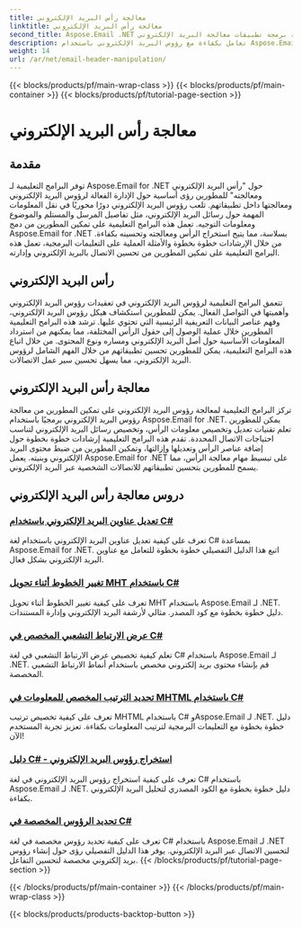 ```yaml
---
title: معالجة رأس البريد الإلكتروني
linktitle: معالجة رأس البريد الإلكتروني
second_title: Aspose.Email .NET واجهة برمجة تطبيقات معالجة البريد الإلكتروني
description: تعامل بكفاءة مع رؤوس البريد الإلكتروني باستخدام Aspose.Email لبرامج .NET التعليمية. تعلم كيفية استخراج الرؤوس وتعديلها وتخصيصها لتعزيز الاتصال.
weight: 14
url: /ar/net/email-header-manipulation/
---
```


{{< blocks/products/pf/main-wrap-class >}}
{{< blocks/products/pf/main-container >}}
{{< blocks/products/pf/tutorial-page-section >}}

# معالجة رأس البريد الإلكتروني


## مقدمة

توفر البرامج التعليمية لـ Aspose.Email for .NET حول "رأس البريد الإلكتروني ومعالجته" للمطورين رؤى أساسية حول الإدارة الفعالة لرؤوس البريد الإلكتروني ومعالجتها داخل تطبيقاتهم. تلعب رؤوس البريد الإلكتروني دورًا محوريًا في نقل المعلومات المهمة حول رسائل البريد الإلكتروني، مثل تفاصيل المرسل والمستلم والموضوع ومعلومات التوجيه. تعمل هذه البرامج التعليمية على تمكين المطورين من دمج Aspose.Email for .NET بسلاسة، مما يتيح استخراج الرأس ومعالجته وتحسينه بكفاءة. من خلال الإرشادات خطوة بخطوة والأمثلة العملية على التعليمات البرمجية، تعمل هذه البرامج التعليمية على تمكين المطورين من تحسين الاتصال بالبريد الإلكتروني وإدارته.

## رأس البريد الإلكتروني

تتعمق البرامج التعليمية لرؤوس البريد الإلكتروني في تعقيدات رؤوس البريد الإلكتروني وأهميتها في التواصل الفعال. يمكن للمطورين استكشاف هيكل رؤوس البريد الإلكتروني، وفهم عناصر البيانات التعريفية الرئيسية التي تحتوي عليها. ترشد هذه البرامج التعليمية المطورين خلال عملية الوصول إلى حقول الرأس المختلفة، مما يمكنهم من استرداد المعلومات الأساسية حول أصل البريد الإلكتروني ومساره ونوع المحتوى. من خلال اتباع هذه البرامج التعليمية، يمكن للمطورين تحسين تطبيقاتهم من خلال الفهم الشامل لرؤوس البريد الإلكتروني، مما يسهل تحسين سير عمل الاتصالات.

## معالجة رأس البريد الإلكتروني

تركز البرامج التعليمية لمعالجة رؤوس البريد الإلكتروني على تمكين المطورين من معالجة رؤوس البريد الإلكتروني برمجيًا باستخدام Aspose.Email for .NET. يمكن للمطورين تعلم تقنيات تعديل وتخصيص معلومات الرأس، وتخصيص رسائل البريد الإلكتروني لتناسب احتياجات الاتصال المحددة. تقدم هذه البرامج التعليمية إرشادات خطوة بخطوة حول إضافة عناصر الرأس وتعديلها وإزالتها، وتمكين المطورين من ضبط محتوى البريد الإلكتروني وبنيته. يعمل Aspose.Email for .NET على تبسيط مهام معالجة الرأس، مما يسمح للمطورين بتحسين تطبيقاتهم للاتصالات الشخصية عبر البريد الإلكتروني.

## دروس معالجة رأس البريد الإلكتروني
### [تعديل عناوين البريد الإلكتروني باستخدام C#](./modifying-email-addresses-with-csharp/)
تعرف على كيفية تعديل عناوين البريد الإلكتروني باستخدام لغة C# بمساعدة Aspose.Email for .NET. اتبع هذا الدليل التفصيلي خطوة بخطوة للتعامل مع عناوين البريد الإلكتروني بشكل فعال.
### [تغيير الخطوط أثناء تحويل MHT باستخدام C#](./changing-fonts-during-mht-conversion-using-csharp/)
تعرف على كيفية تغيير الخطوط أثناء تحويل MHT باستخدام Aspose.Email لـ .NET. دليل خطوة بخطوة مع كود المصدر. مثالي لأرشفة البريد الإلكتروني وإدارة المستندات.
### [ عرض الارتباط التشعبي المخصص في C#](./custom-hyperlink-rendering-in-csharp/)
تعلم كيفية تخصيص عرض الارتباط التشعبي في لغة C# باستخدام Aspose.Email لـ .NET. قم بإنشاء محتوى بريد إلكتروني مخصص باستخدام أنماط الارتباط التشعبي المخصصة.
### [تحديد الترتيب المخصص للمعلومات في MHTML باستخدام C#](./defining-custom-order-of-information-in-mhtml-with-csharp/)
تعرف على كيفية تخصيص ترتيب MHTML باستخدام C# وAspose.Email لـ .NET. دليل خطوة بخطوة مع التعليمات البرمجية لترتيب المعلومات بكفاءة. تعزيز تجربة المستخدم الآن!
### [دليل C# - استخراج رؤوس البريد الإلكتروني](./csharp-guide-extracting-email-headers/)
تعرف على كيفية استخراج رؤوس البريد الإلكتروني في لغة C# باستخدام Aspose.Email لـ .NET. دليل خطوة بخطوة مع الكود المصدري لتحليل البريد الإلكتروني بكفاءة. 
### [تحديد الرؤوس المخصصة في C#](./specifying-custom-headers-in-csharp/)
تعرف على كيفية تحديد رؤوس مخصصة في لغة C# باستخدام Aspose.Email لـ .NET لتحسين الاتصال عبر البريد الإلكتروني. يوفر هذا الدليل التفصيلي رؤى حول إنشاء رؤوس بريد إلكتروني مخصصة لتحسين التفاعل.
{{< /blocks/products/pf/tutorial-page-section >}}

{{< /blocks/products/pf/main-container >}}
{{< /blocks/products/pf/main-wrap-class >}}

{{< blocks/products/products-backtop-button >}}
